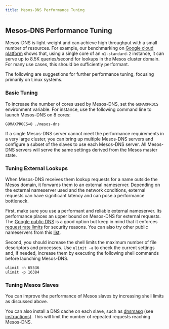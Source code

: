 ```yaml
---
title: Mesos-DNS Performance Tuning
---
```


## Mesos-DNS Performance Tuning

Mesos-DNS is light-weight and can achieve high throughput with a small number of resources. For example, our benchmarking on [Google cloud platform](https://cloud.google.com/) shows that, using a single core of an `n1-standard-2` instance, it can serve up to 8.5K queries/second for lookups in the Mesos cluster domain. For many use cases, this should be sufficiently performant. 

The following are suggestions for further performance tuning, focusing primarily on Linux systems. 

### Basic Tuning

To increase the number of cores used by Mesos-DNS, set the `GOMAXPROCS` environment variable. For instance, use the following command line to launch Mesos-DNS on 8 cores:

```` 
GOMAXPROCS=8 ./mesos-dns
````

If a single Mesos-DNS server cannot meet the performance requirements in a very large cluster, you can bring up multiple Mesos-DNS servers and configure a subset of the slaves to use each Mesos-DNS server. All Mesos-DNS servers will serve the same settings derived from the Mesos master state. 

### Tuning External Lookups

When Mesos-DNS receives them lookup requests for a name outside the Mesos domain, it forwards them to an external nameserver. Depending on the external nameserver used and the network conditions, external requests can have significant latency and can pose a performance bottleneck. 

First, make sure you use a performant and reliable external nameserver. Its performance places an upper bound on Mesos-DNS for external requests. The [Google public DNS](https://developers.google.com/speed/public-dns/) is a good option but keep in mind that it enforces [request rate limits](https://developers.google.com/speed/public-dns/docs/security) for security reasons. You can also try other public nameservers from this [list](http://public-dns.tk/nameservers). 

Second, you should increase the shell limits the maximum number of file descriptors and processes. Use `ulimit -a` to check the current settings and, if needed, increase them by executing the following shell commands before launching Mesos-DNS.

```
ulimit -n 65536
ulimit -p 16384
```

### Tuning Mesos Slaves

You can improve the performance of Mesos slaves by increasing shell limits as discussed above. 

You can also install a DNS cache on each slave, such as [dnsmasq](http://www.thekelleys.org.uk/dnsmasq/doc.html) (see [instructions](http://www.g-loaded.eu/2010/09/18/caching-nameserver-using-dnsmasq/)). This will limit the number of repeated requests reaching Mesos-DNS. 

